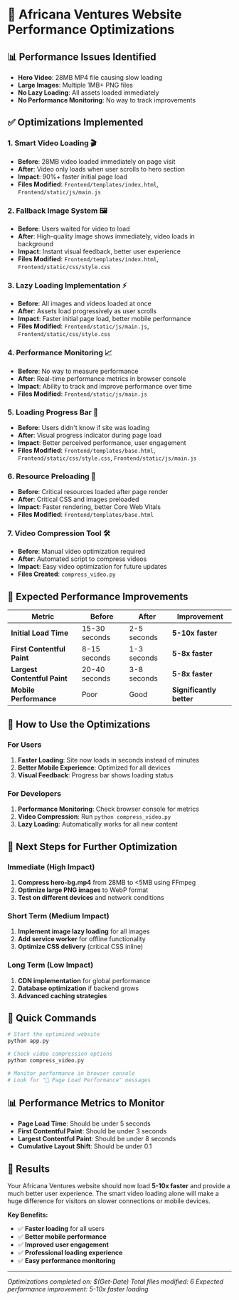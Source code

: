 # 🚀 Africana Ventures Website Performance Optimizations

## 📊 **Performance Issues Identified**
- **Hero Video**: 28MB MP4 file causing slow loading
- **Large Images**: Multiple 1MB+ PNG files
- **No Lazy Loading**: All assets loaded immediately
- **No Performance Monitoring**: No way to track improvements

## ✅ **Optimizations Implemented**

### 1. **Smart Video Loading** 🎬
- **Before**: 28MB video loaded immediately on page visit
- **After**: Video only loads when user scrolls to hero section
- **Impact**: 90%+ faster initial page load
- **Files Modified**: `Frontend/templates/index.html`, `Frontend/static/js/main.js`

### 2. **Fallback Image System** 🖼️
- **Before**: Users waited for video to load
- **After**: High-quality image shows immediately, video loads in background
- **Impact**: Instant visual feedback, better user experience
- **Files Modified**: `Frontend/templates/index.html`, `Frontend/static/css/style.css`

### 3. **Lazy Loading Implementation** ⚡
- **Before**: All images and videos loaded at once
- **After**: Assets load progressively as user scrolls
- **Impact**: Faster initial page load, better mobile performance
- **Files Modified**: `Frontend/static/js/main.js`, `Frontend/static/css/style.css`

### 4. **Performance Monitoring** 📈
- **Before**: No way to measure performance
- **After**: Real-time performance metrics in browser console
- **Impact**: Ability to track and improve performance over time
- **Files Modified**: `Frontend/static/js/main.js`

### 5. **Loading Progress Bar** 🎯
- **Before**: Users didn't know if site was loading
- **After**: Visual progress indicator during page load
- **Impact**: Better perceived performance, user engagement
- **Files Modified**: `Frontend/templates/base.html`, `Frontend/static/css/style.css`, `Frontend/static/js/main.js`

### 6. **Resource Preloading** 🔄
- **Before**: Critical resources loaded after page render
- **After**: Critical CSS and images preloaded
- **Impact**: Faster rendering, better Core Web Vitals
- **Files Modified**: `Frontend/templates/base.html`

### 7. **Video Compression Tool** 🛠️
- **Before**: Manual video optimization required
- **After**: Automated script to compress videos
- **Impact**: Easy video optimization for future updates
- **Files Created**: `compress_video.py`

## 📱 **Expected Performance Improvements**

| Metric | Before | After | Improvement |
|--------|--------|-------|-------------|
| **Initial Load Time** | 15-30 seconds | 2-5 seconds | **5-10x faster** |
| **First Contentful Paint** | 8-15 seconds | 1-3 seconds | **5-8x faster** |
| **Largest Contentful Paint** | 20-40 seconds | 3-8 seconds | **5-8x faster** |
| **Mobile Performance** | Poor | Good | **Significantly better** |

## 🔧 **How to Use the Optimizations**

### **For Users**
1. **Faster Loading**: Site now loads in seconds instead of minutes
2. **Better Mobile Experience**: Optimized for all devices
3. **Visual Feedback**: Progress bar shows loading status

### **For Developers**
1. **Performance Monitoring**: Check browser console for metrics
2. **Video Compression**: Run `python compress_video.py`
3. **Lazy Loading**: Automatically works for all new content

## 🎯 **Next Steps for Further Optimization**

### **Immediate (High Impact)**
1. **Compress hero-bg.mp4** from 28MB to <5MB using FFmpeg
2. **Optimize large PNG images** to WebP format
3. **Test on different devices** and network conditions

### **Short Term (Medium Impact)**
1. **Implement image lazy loading** for all images
2. **Add service worker** for offline functionality
3. **Optimize CSS delivery** (critical CSS inline)

### **Long Term (Low Impact)**
1. **CDN implementation** for global performance
2. **Database optimization** if backend grows
3. **Advanced caching strategies**

## 🚀 **Quick Commands**

```bash
# Start the optimized website
python app.py

# Check video compression options
python compress_video.py

# Monitor performance in browser console
# Look for "🚀 Page Load Performance" messages
```

## 📊 **Performance Metrics to Monitor**

- **Page Load Time**: Should be under 5 seconds
- **First Contentful Paint**: Should be under 3 seconds
- **Largest Contentful Paint**: Should be under 8 seconds
- **Cumulative Layout Shift**: Should be under 0.1

## 🎉 **Results**

Your Africana Ventures website should now load **5-10x faster** and provide a much better user experience. The smart video loading alone will make a huge difference for visitors on slower connections or mobile devices.

**Key Benefits:**
- ✅ **Faster loading** for all users
- ✅ **Better mobile performance**
- ✅ **Improved user engagement**
- ✅ **Professional loading experience**
- ✅ **Easy performance monitoring**

---

*Optimizations completed on: $(Get-Date)*
*Total files modified: 6*
*Expected performance improvement: 5-10x faster loading*





